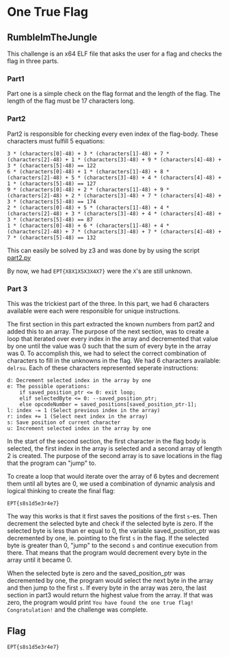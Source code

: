 # One True Flag 
## RumbleImTheJungle

This challenge is an x64 ELF file that asks the user for a flag and checks the flag in three parts.

### Part1

Part one is a simple check on the flag format and the length of the flag. 
The length of the flag must be 17 characters long. 

### Part2

Part2 is responsible for checking every even index of the flag-body. These characters must fulfill 5 equations:

```
3 * (characters[0]-48) + 3 * (characters[1]-48) + 7 * (characters[2]-48) + 1 * (characters[3]-48) + 9 * (characters[4]-48) + 3 * (characters[5]-48) == 122
6 * (characters[0]-48) + 1 * (characters[1]-48) + 8 * (characters[2]-48) + 5 * (characters[3]-48) + 4 * (characters[4]-48) + 1 * (characters[5]-48) == 127
9 * (characters[0]-48) + 2 * (characters[1]-48) + 9 * (characters[2]-48) + 2 * (characters[3]-48) + 7 * (characters[4]-48) + 3 * (characters[5]-48) == 174
2 * (characters[0]-48) + 5 * (characters[1]-48) + 4 * (characters[2]-48) + 3 * (characters[3]-48) + 4 * (characters[4]-48) + 3 * (characters[5]-48) == 87
1 * (characters[0]-48) + 6 * (characters[1]-48) + 4 * (characters[2]-48) + 7 * (characters[3]-48) + 7 * (characters[4]-48) + 7 * (characters[5]-48) == 132
```

This can easily be solved by z3 and was done by by using the script [part2.py](part2.py)

By now, we had `EPT{X8X1X5X3X4X7}` were the `X`'s are still unknown.

### Part 3

This was the trickiest part of the three. In this part, we had 6 characters available were each were responsible for unique instructions. 

The first section in this part extracted the known numbers from part2 and added this to an array. The purpose of the next section, was to create a loop that iterated over every index in the array and decremented that value by one until the value was 0 such that the sum of every byte in the array was 0. To accomplish this, we had to select the correct combination of characters to fill in the unknowns in the flag. We had 6 characters available: `delrsu`. Each of these characters represented seperate instructions:

```
d: Decrement selected index in the array by one
e: The possible operations:
    if saved_position_ptr <= 0: exit loop;
    elif selectedByte <= 0: --saved_position_ptr;
    else opcodeNumber = saved_positions[saved_position_ptr-1];
l: index -= 1 (Select previous index in the array)
r: index += 1 (Select next index in the array)
s: Save position of current character
u: Increment selected index in the array by one
```

In the start of the second section, the first character in the flag body is selected, the first index in the array is selected and a second array of length 2 is created. The purpose of the second array is to save locations in the flag that the program can "jump" to.

To create a loop that would iterate over the array of 6 bytes and decrement them until all bytes are 0, we used a combination of dynamic analysis and logical thinking to create the final flag:

`EPT{s8s1d5e3r4e7}`

The way this works is that it first saves the positions of the first `s`-es. Then decrement the selected byte and check if the selected byte is zero. If the selected byte is less than er equal to 0, the variable saved_position_ptr was decremented by one, ie. pointing to the first `s` in the flag. If the selected byte is greater than 0, "jump" to the second `s` and continue execution from there. That means that the program would decrement every byte in the array until it became 0. 

When the selected byte is zero and the saved_position_ptr was decremented by one, the program would select the next byte in the array and then jump to the first `s`. If every byte in the array was zero, the last section in part3 would return the highest value from the array. If that was zero, the program would print `You have found the one true flag! Congratulation!` and the challenge was complete. 

## Flag
`EPT{s8s1d5e3r4e7}`


